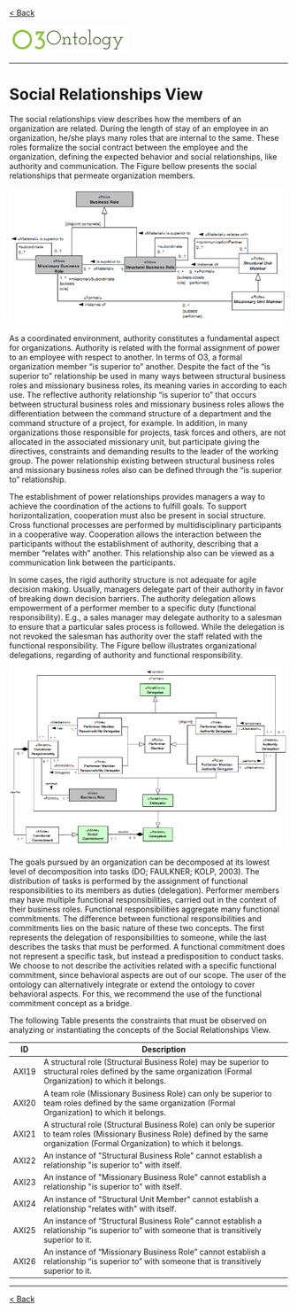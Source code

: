 [< Back](../README.md)

![](../logo/logo.png)

---

# Social Relationships View

The social relationships view describes how the members of an organization are related. During the length of stay of an employee in an organization, he/she plays many roles that are internal to the same. These roles formalize the social contract between the employee and the organization, defining the expected behavior and social relationships, like authority and communication. The Figure bellow presents the social relationships that permeate organization members.

![](images/figure55_social_relationships.png)

As a coordinated environment, authority constitutes a fundamental aspect for organizations. Authority is related with the formal assignment of power to an employee with respect to another. In terms of O3, a formal organization member “is superior to” another. Despite the fact of the “is superior to” relationship be used in many ways between structural business roles and missionary business roles, its meaning varies in according to each use. The reflective authority relationship “is superior to” that occurs between structural business roles and missionary business roles allows the differentiation between the command structure of a department and the command structure of a project, for example. In addition, in many organizations those responsible for projects, task forces and others, are not allocated in the associated missionary unit, but participate giving the directives, constraints and demanding results to the leader of the working group. The power relationship existing between structural business roles and missionary business roles also can be defined through the “is superior to” relationship. 

The establishment of power relationships provides managers a way to achieve the coordination of the actions to fulfill goals. To support horizontalization, cooperation must also be present in social structure. Cross functional processes are performed by multidisciplinary participants in a cooperative way. Cooperation allows the interaction between the participants without the establishment of authority, describing that a member “relates with” another. This relationship also can be viewed as a communication link between the participants.

In some cases, the rigid authority structure is not adequate for agile decision making. Usually, managers delegate part of their authority in favor of breaking down decision barriers. The authority delegation allows empowerment of a performer member to a specific duty (functional responsibility). E.g., a sales manager may delegate authority to a salesman to ensure that a particular sales process is followed. While the delegation is not revoked the salesman has authority over the staff related with the functional responsibility. The Figure bellow illustrates organizational delegations, regarding of authority and functional responsibility.

![](images/figure56_authority_and_functional_responsibility.png)

The goals pursued by an organization can be decomposed at its lowest level of decomposition into tasks (DO; FAULKNER; KOLP, 2003). The distribution of tasks is performed by the assignment of functional responsibilities to its members as duties (delegation). Performer members may have multiple functional responsibilities, carried out in the context of their business roles. Functional responsibilities aggregate many functional commitments. The difference between functional responsibilities and commitments lies on the basic nature of these two concepts. The first represents the delegation of responsibilities to someone, while the last describes the tasks that must be performed. A functional commitment does not represent a specific task, but instead a predisposition to conduct tasks. We choose to not describe the activities related with a specific functional commitment, since behavioral aspects are out of our scope. The user of the ontology can alternatively integrate or extend the ontology to cover behavioral aspects. For this, we recommend the use of the functional commitment concept as a bridge.

The following Table presents the constraints that must be observed on analyzing or instantiating the concepts of the Social Relationships View.

|ID | Description |
|----------|-----------------------|
|AXI19|	A structural role (Structural Business Role) may be superior to structural roles defined by the same organization (Formal Organization) to which it belongs.|
|AXI20|	A team role (Missionary Business Role) can only be superior to team roles defined by the same organization (Formal Organization) to which it belongs.|
|AXI21|	A structural role (Structural Business Role) can only be superior to team roles (Missionary Business Role) defined by the same organization (Formal Organization) to which it belongs.|
|AXI22|	An instance of "Structural Business Role" cannot establish a relationship "is superior to" with itself.|
|AXI23|	An instance of "Missionary Business Role" cannot establish a relationship "is superior to" with itself.|
|AXI24|	An instance of "Structural Unit Member" cannot establish a relationship "relates with" with itself.|
|AXI25|	An instance of “Structural Business Role” cannot establish a relationship “is superior to” with someone that is transitively superior to it.|
|AXI26|	An instance of “Missionary Business Role” cannot establish a relationship “is superior to” with someone that is transitively superior to it.|

---
[< Back](../README.md)